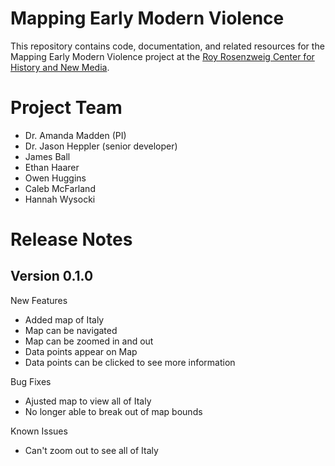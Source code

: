 # Mapping Early Modern Violence

This repository contains code, documentation, and related resources for the Mapping Early Modern Violence project at the [Roy Rosenzweig Center for History and New Media](https://rrchnm.org).

# Project Team

- Dr. Amanda Madden (PI)
- Dr. Jason Heppler (senior developer) 
- James Ball
- Ethan Haarer
- Owen Huggins
- Caleb McFarland
- Hannah Wysocki

# Release Notes

## Version 0.1.0

New Features
- Added map of Italy
- Map can be navigated
- Map can be zoomed in and out
- Data points appear on Map
- Data points can be clicked to see more information

Bug Fixes
- Ajusted map to view all of Italy
- No longer able to break out of map bounds

Known Issues
- Can't zoom out to see all of Italy